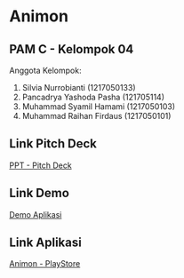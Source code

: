 # Animon

## PAM C - Kelompok 04

Anggota Kelompok:

1. Silvia Nurrobianti (1217050133)
2. Pancadrya Yashoda Pasha (121705114)
3. Muhammad Syamil Hamami (1217050103)
4. Muhammad Raihan Firdaus (1217050101)

## Link Pitch Deck

[PPT - Pitch Deck](https://drive.google.com/drive/folders/1pBpu_PkJbq42LFlFqfLI3A8AnURd8MUt?usp=drive_link)

## Link Demo

[Demo Aplikasi](https://youtu.be/R5A0Es92JxQ)

## Link Aplikasi

[Animon - PlayStore](https://play.google.com/store/apps/details?id=com.animon.animon&hl=id&gl=US)
